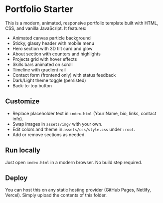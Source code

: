 # Portfolio Starter

This is a modern, animated, responsive portfolio template built with HTML, CSS, and vanilla JavaScript. It features:

- Animated canvas particle background
- Sticky, glassy header with mobile menu
- Hero section with 3D tilt card and glow
- About section with counters and highlights
- Projects grid with hover effects
- Skills bars animated on scroll
- Timeline with gradient rail
- Contact form (frontend only) with status feedback
- Dark/Light theme toggle (persisted)
- Back-to-top button

## Customize

- Replace placeholder text in `index.html` (Your Name, bio, links, contact info).
- Swap images in `assets/img/` with your own.
- Edit colors and theme in `assets/css/style.css` under `:root`.
- Add or remove sections as needed.

## Run locally

Just open `index.html` in a modern browser. No build step required.

## Deploy

You can host this on any static hosting provider (GitHub Pages, Netlify, Vercel). Simply upload the contents of this folder.
